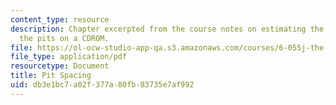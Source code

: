 ```yaml
---
content_type: resource
description: Chapter excerpted from the course notes on estimating the spacing between
  the pits on a CDROM.
file: https://ol-ocw-studio-app-qa.s3.amazonaws.com/courses/6-055j-the-art-of-approximation-in-science-and-engineering-spring-2008/db3e1bc7a02f377a80fb83735e7af992_feb06c.pdf
file_type: application/pdf
resourcetype: Document
title: Pit Spacing
uid: db3e1bc7-a02f-377a-80fb-83735e7af992
---
```

